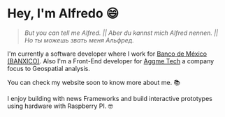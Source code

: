 # Hey, I'm Alfredo 😄

> _But you can tell me Alfred. || Aber du kannst mich Alfred nennen. || Но ты можешь звать меня Альфред._

I'm currently a software developer where I work for <a href="https://www.banxico.org.mx/" target="_blank">Banco de México (BANXICO)</a>.
Also I'm a Front-End developer for <a href="https://www.aggmetech.net/" target="_blank">Aggme Tech</a> a company focus to Geospatial analysis.

You can check my website soon to know more about me. 📚

I enjoy building with news Frameworks and build interactive prototypes using hardware with Raspberry PI. 🤓
